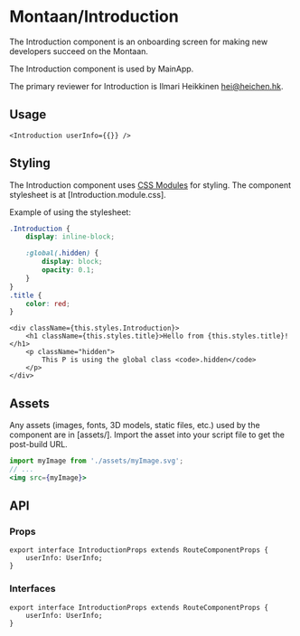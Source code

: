 # Montaan/Introduction

The Introduction component is an onboarding screen for making new developers succeed on the Montaan.

The Introduction component is used by MainApp.

The primary reviewer for Introduction is Ilmari Heikkinen <hei@heichen.hk>.

## Usage

```tsx
<Introduction userInfo={{}} />
```

## Styling

The Introduction component uses [CSS Modules](https://github.com/css-modules/css-modules) for styling. The component stylesheet is at [Introduction.module.css].

Example of using the stylesheet:

```css
.Introduction {
	display: inline-block;

	:global(.hidden) {
		display: block;
		opacity: 0.1;
	}
}
.title {
	color: red;
}
```

```tsx
<div className={this.styles.Introduction}>
	<h1 className={this.styles.title}>Hello from {this.styles.title}!</h1>
	<p className="hidden">
		This P is using the global class <code>.hidden</code>
	</p>
</div>
```

## Assets

Any assets (images, fonts, 3D models, static files, etc.) used by the component are in [assets/]. Import the asset into your script file to get the post-build URL.

```jsx
import myImage from './assets/myImage.svg';
// ...
<img src={myImage}>
```

## API

### Props

```tsx
export interface IntroductionProps extends RouteComponentProps {
	userInfo: UserInfo;
}
```

### Interfaces

```tsx
export interface IntroductionProps extends RouteComponentProps {
	userInfo: UserInfo;
}
```
